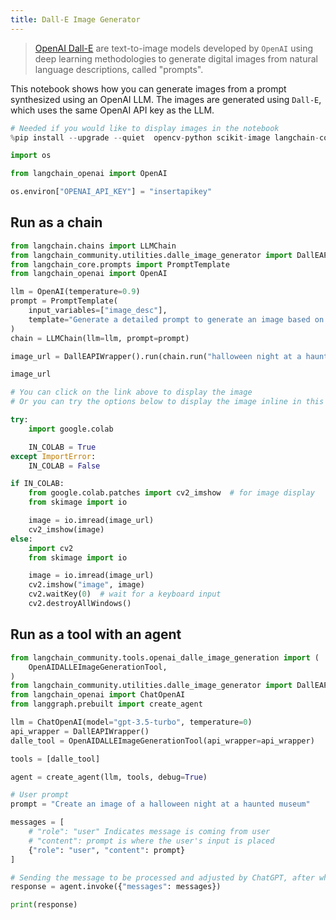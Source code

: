 ```yaml
---
title: Dall-E Image Generator
---
```


>[OpenAI Dall-E](https://openai.com/dall-e-3) are text-to-image models developed by `OpenAI` using deep learning methodologies to generate digital images from natural language descriptions, called "prompts".

This notebook shows how you can generate images from a prompt synthesized using an OpenAI LLM. The images are generated using `Dall-E`, which uses the same OpenAI API key as the LLM.


```python
# Needed if you would like to display images in the notebook
%pip install --upgrade --quiet  opencv-python scikit-image langchain-community
```


```python
import os

from langchain_openai import OpenAI

os.environ["OPENAI_API_KEY"] = "insertapikey"
```

## Run as a chain


```python
from langchain.chains import LLMChain
from langchain_community.utilities.dalle_image_generator import DallEAPIWrapper
from langchain_core.prompts import PromptTemplate
from langchain_openai import OpenAI

llm = OpenAI(temperature=0.9)
prompt = PromptTemplate(
    input_variables=["image_desc"],
    template="Generate a detailed prompt to generate an image based on the following description: {image_desc}",
)
chain = LLMChain(llm=llm, prompt=prompt)
```


```python
image_url = DallEAPIWrapper().run(chain.run("halloween night at a haunted museum"))
```


```python
image_url
```


```python
# You can click on the link above to display the image
# Or you can try the options below to display the image inline in this notebook

try:
    import google.colab

    IN_COLAB = True
except ImportError:
    IN_COLAB = False

if IN_COLAB:
    from google.colab.patches import cv2_imshow  # for image display
    from skimage import io

    image = io.imread(image_url)
    cv2_imshow(image)
else:
    import cv2
    from skimage import io

    image = io.imread(image_url)
    cv2.imshow("image", image)
    cv2.waitKey(0)  # wait for a keyboard input
    cv2.destroyAllWindows()
```

## Run as a tool with an agent


```python
from langchain_community.tools.openai_dalle_image_generation import (
    OpenAIDALLEImageGenerationTool,
)
from langchain_community.utilities.dalle_image_generator import DallEAPIWrapper
from langchain_openai import ChatOpenAI
from langgraph.prebuilt import create_agent

llm = ChatOpenAI(model="gpt-3.5-turbo", temperature=0)
api_wrapper = DallEAPIWrapper()
dalle_tool = OpenAIDALLEImageGenerationTool(api_wrapper=api_wrapper)

tools = [dalle_tool]

agent = create_agent(llm, tools, debug=True)

# User prompt
prompt = "Create an image of a halloween night at a haunted museum"

messages = [
    # "role": "user" Indicates message is coming from user
    # "content": prompt is where the user's input is placed
    {"role": "user", "content": prompt}
]

# Sending the message to be processed and adjusted by ChatGPT, after which is sent through DALL-E
response = agent.invoke({"messages": messages})

print(response)
```
